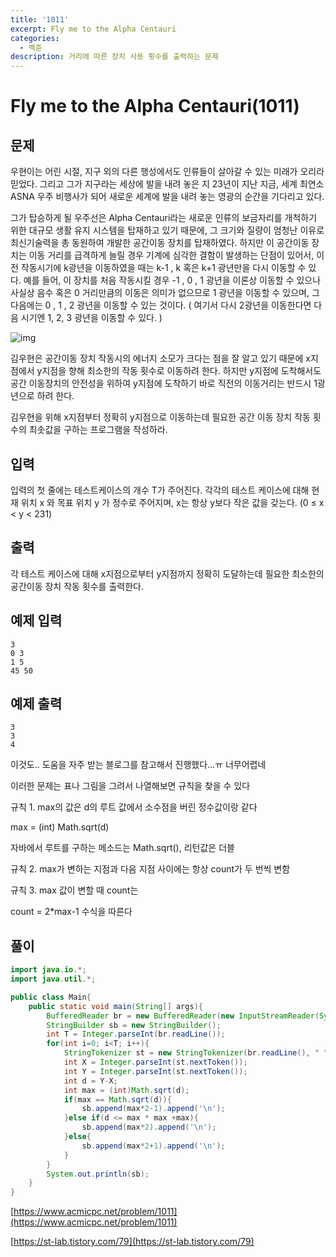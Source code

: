 ```yaml
---
title: '1011'
excerpt: Fly me to the Alpha Centauri
categories:
  - 백준
description: 거리에 따른 장치 사용 횟수를 출력하는 문제
---
```


# Fly me to the Alpha Centauri\(1011\)

## 문제

우현이는 어린 시절, 지구 외의 다른 행성에서도 인류들이 살아갈 수 있는 미래가 오리라 믿었다. 그리고 그가 지구라는 세상에 발을 내려 놓은 지 23년이 지난 지금, 세계 최연소 ASNA 우주 비행사가 되어 새로운 세계에 발을 내려 놓는 영광의 순간을 기다리고 있다.

그가 탑승하게 될 우주선은 Alpha Centauri라는 새로운 인류의 보금자리를 개척하기 위한 대규모 생활 유지 시스템을 탑재하고 있기 때문에, 그 크기와 질량이 엄청난 이유로 최신기술력을 총 동원하여 개발한 공간이동 장치를 탑재하였다. 하지만 이 공간이동 장치는 이동 거리를 급격하게 늘릴 경우 기계에 심각한 결함이 발생하는 단점이 있어서, 이전 작동시기에 k광년을 이동하였을 때는 k-1 , k 혹은 k+1 광년만을 다시 이동할 수 있다. 예를 들어, 이 장치를 처음 작동시킬 경우 -1 , 0 , 1 광년을 이론상 이동할 수 있으나 사실상 음수 혹은 0 거리만큼의 이동은 의미가 없으므로 1 광년을 이동할 수 있으며, 그 다음에는 0 , 1 , 2 광년을 이동할 수 있는 것이다. \( 여기서 다시 2광년을 이동한다면 다음 시기엔 1, 2, 3 광년을 이동할 수 있다. \)

![img](https://www.acmicpc.net/upload/201003/rlaehdgur.JPG)

김우현은 공간이동 장치 작동시의 에너지 소모가 크다는 점을 잘 알고 있기 때문에 x지점에서 y지점을 향해 최소한의 작동 횟수로 이동하려 한다. 하지만 y지점에 도착해서도 공간 이동장치의 안전성을 위하여 y지점에 도착하기 바로 직전의 이동거리는 반드시 1광년으로 하려 한다.

김우현을 위해 x지점부터 정확히 y지점으로 이동하는데 필요한 공간 이동 장치 작동 횟수의 최솟값을 구하는 프로그램을 작성하라.

## 입력

입력의 첫 줄에는 테스트케이스의 개수 T가 주어진다. 각각의 테스트 케이스에 대해 현재 위치 x 와 목표 위치 y 가 정수로 주어지며, x는 항상 y보다 작은 값을 갖는다. \(0 ≤ x &lt; y &lt; 231\)

## 출력

각 테스트 케이스에 대해 x지점으로부터 y지점까지 정확히 도달하는데 필요한 최소한의 공간이동 장치 작동 횟수를 출력한다.

## 예제 입력

```text
3
0 3
1 5
45 50
```

## 예제 출력

```text
3
3
4
```

이것도.. 도움을 자주 받는 블로그를 참고해서 진행했다...ㅠ 너무어렵네

이러한 문제는 표나 그림을 그려서 나열해보면 규칙을 찾을 수 있다

규칙 1. max의 값은 d의 루트 값에서 소수점을 버린 정수값이랑 같다

max = \(int\) Math.sqrt\(d\)

자바에서 루트를 구하는 메소드는 Math.sqrt\(\), 리턴값은 더블

규칙 2. max가 변하는 지점과 다음 지점 사이에는 항상 count가 두 번씩 변함

규칙 3. max 값이 변할 때 count는

count = 2\*max-1 수식을 따른다

## 풀이

```java
import java.io.*;
import java.util.*;

public class Main{
    public static void main(String[] args){
        BufferedReader br = new BufferedReader(new InputStreamReader(System.in));
        StringBuilder sb = new StringBuilder();
        int T = Integer.parseInt(br.readLine());
        for(int i=0; i<T; i++){
            StringTokenizer st = new StringTokenizer(br.readLine(), " ");
            int X = Integer.parseInt(st.nextToken());
            int Y = Integer.parseInt(st.nextToken());
            int d = Y-X;
            int max = (int)Math.sqrt(d);
            if(max == Math.sqrt(d)){
                sb.append(max*2-1).append('\n');
            }else if(d <= max * max +max){
                sb.append(max*2).append('\n');
            }else{
                sb.append(max*2+1).append('\n');
            }
        }
        System.out.println(sb);
    }
}
```

[https://www.acmicpc.net/problem/1011](https://www.acmicpc.net/problem/1011)

[https://st-lab.tistory.com/79](https://st-lab.tistory.com/79)

